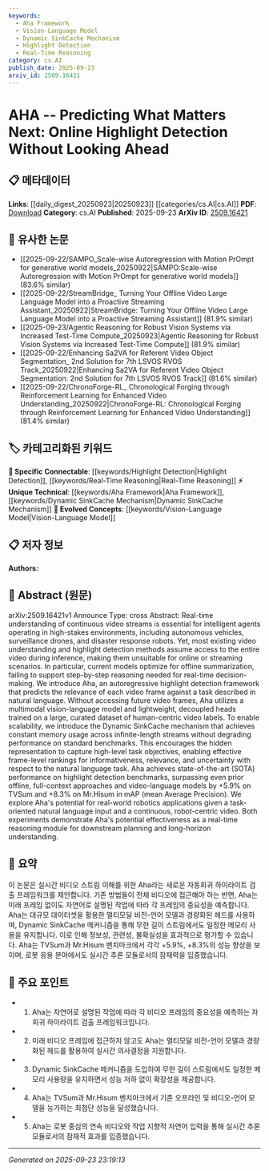 ```yaml
---
keywords:
  - Aha Framework
  - Vision-Language Model
  - Dynamic SinkCache Mechanism
  - Highlight Detection
  - Real-Time Reasoning
category: cs.AI
publish_date: 2025-09-23
arxiv_id: 2509.16421
---
```


<!-- KEYWORD_LINKING_METADATA:
{
  "processed_timestamp": "2025-09-23T23:19:13.071297",
  "vocabulary_version": "1.0",
  "selected_keywords": [
    "Aha Framework",
    "Vision-Language Model",
    "Dynamic SinkCache Mechanism",
    "Highlight Detection",
    "Real-Time Reasoning"
  ],
  "rejected_keywords": [],
  "similarity_scores": {
    "Aha Framework": 0.8,
    "Vision-Language Model": 0.85,
    "Dynamic SinkCache Mechanism": 0.78,
    "Highlight Detection": 0.79,
    "Real-Time Reasoning": 0.77
  },
  "extraction_method": "AI_prompt_based",
  "budget_applied": true,
  "candidates_json": {
    "candidates": [
      {
        "surface": "Aha",
        "canonical": "Aha Framework",
        "aliases": [
          "Aha"
        ],
        "category": "unique_technical",
        "rationale": "Aha is a novel framework for online highlight detection, offering a unique approach to real-time video analysis.",
        "novelty_score": 0.85,
        "connectivity_score": 0.65,
        "specificity_score": 0.9,
        "link_intent_score": 0.8
      },
      {
        "surface": "multimodal vision-language model",
        "canonical": "Vision-Language Model",
        "aliases": [
          "multimodal model",
          "vision-language"
        ],
        "category": "evolved_concepts",
        "rationale": "This connects to the growing field of integrating visual and linguistic data for comprehensive understanding.",
        "novelty_score": 0.7,
        "connectivity_score": 0.88,
        "specificity_score": 0.8,
        "link_intent_score": 0.85
      },
      {
        "surface": "Dynamic SinkCache",
        "canonical": "Dynamic SinkCache Mechanism",
        "aliases": [
          "SinkCache"
        ],
        "category": "unique_technical",
        "rationale": "Dynamic SinkCache is a novel mechanism for managing memory in infinite-length video streams, enhancing scalability.",
        "novelty_score": 0.9,
        "connectivity_score": 0.6,
        "specificity_score": 0.85,
        "link_intent_score": 0.78
      },
      {
        "surface": "highlight detection",
        "canonical": "Highlight Detection",
        "aliases": [
          "video highlight detection"
        ],
        "category": "specific_connectable",
        "rationale": "Highlight detection is a key task in video analysis, relevant to both offline and real-time applications.",
        "novelty_score": 0.55,
        "connectivity_score": 0.82,
        "specificity_score": 0.75,
        "link_intent_score": 0.79
      },
      {
        "surface": "real-time reasoning",
        "canonical": "Real-Time Reasoning",
        "aliases": [
          "online reasoning",
          "real-time decision-making"
        ],
        "category": "specific_connectable",
        "rationale": "Real-time reasoning is crucial for applications requiring immediate analysis and decision-making, such as robotics.",
        "novelty_score": 0.6,
        "connectivity_score": 0.75,
        "specificity_score": 0.78,
        "link_intent_score": 0.77
      }
    ],
    "ban_list_suggestions": [
      "online",
      "framework",
      "task",
      "video"
    ]
  },
  "decisions": [
    {
      "candidate_surface": "Aha",
      "resolved_canonical": "Aha Framework",
      "decision": "linked",
      "scores": {
        "novelty": 0.85,
        "connectivity": 0.65,
        "specificity": 0.9,
        "link_intent": 0.8
      }
    },
    {
      "candidate_surface": "multimodal vision-language model",
      "resolved_canonical": "Vision-Language Model",
      "decision": "linked",
      "scores": {
        "novelty": 0.7,
        "connectivity": 0.88,
        "specificity": 0.8,
        "link_intent": 0.85
      }
    },
    {
      "candidate_surface": "Dynamic SinkCache",
      "resolved_canonical": "Dynamic SinkCache Mechanism",
      "decision": "linked",
      "scores": {
        "novelty": 0.9,
        "connectivity": 0.6,
        "specificity": 0.85,
        "link_intent": 0.78
      }
    },
    {
      "candidate_surface": "highlight detection",
      "resolved_canonical": "Highlight Detection",
      "decision": "linked",
      "scores": {
        "novelty": 0.55,
        "connectivity": 0.82,
        "specificity": 0.75,
        "link_intent": 0.79
      }
    },
    {
      "candidate_surface": "real-time reasoning",
      "resolved_canonical": "Real-Time Reasoning",
      "decision": "linked",
      "scores": {
        "novelty": 0.6,
        "connectivity": 0.75,
        "specificity": 0.78,
        "link_intent": 0.77
      }
    }
  ]
}
-->

# AHA -- Predicting What Matters Next: Online Highlight Detection Without Looking Ahead

## 📋 메타데이터

**Links**: [[daily_digest_20250923|20250923]] [[categories/cs.AI|cs.AI]]
**PDF**: [Download](https://arxiv.org/pdf/2509.16421.pdf)
**Category**: cs.AI
**Published**: 2025-09-23
**ArXiv ID**: [2509.16421](https://arxiv.org/abs/2509.16421)

## 🔗 유사한 논문
- [[2025-09-22/SAMPO_Scale-wise Autoregression with Motion PrOmpt for generative world models_20250922|SAMPO:Scale-wise Autoregression with Motion PrOmpt for generative world models]] (83.6% similar)
- [[2025-09-22/StreamBridge_ Turning Your Offline Video Large Language Model into a Proactive Streaming Assistant_20250922|StreamBridge: Turning Your Offline Video Large Language Model into a Proactive Streaming Assistant]] (81.9% similar)
- [[2025-09-23/Agentic Reasoning for Robust Vision Systems via Increased Test-Time Compute_20250923|Agentic Reasoning for Robust Vision Systems via Increased Test-Time Compute]] (81.9% similar)
- [[2025-09-22/Enhancing Sa2VA for Referent Video Object Segmentation_ 2nd Solution for 7th LSVOS RVOS Track_20250922|Enhancing Sa2VA for Referent Video Object Segmentation: 2nd Solution for 7th LSVOS RVOS Track]] (81.6% similar)
- [[2025-09-22/ChronoForge-RL_ Chronological Forging through Reinforcement Learning for Enhanced Video Understanding_20250922|ChronoForge-RL: Chronological Forging through Reinforcement Learning for Enhanced Video Understanding]] (81.4% similar)

## 🏷️ 카테고리화된 키워드
**🔗 Specific Connectable**: [[keywords/Highlight Detection|Highlight Detection]], [[keywords/Real-Time Reasoning|Real-Time Reasoning]]
**⚡ Unique Technical**: [[keywords/Aha Framework|Aha Framework]], [[keywords/Dynamic SinkCache Mechanism|Dynamic SinkCache Mechanism]]
**🚀 Evolved Concepts**: [[keywords/Vision-Language Model|Vision-Language Model]]

## 📋 저자 정보

**Authors:** 

## 📄 Abstract (원문)

arXiv:2509.16421v1 Announce Type: cross 
Abstract: Real-time understanding of continuous video streams is essential for intelligent agents operating in high-stakes environments, including autonomous vehicles, surveillance drones, and disaster response robots. Yet, most existing video understanding and highlight detection methods assume access to the entire video during inference, making them unsuitable for online or streaming scenarios. In particular, current models optimize for offline summarization, failing to support step-by-step reasoning needed for real-time decision-making. We introduce Aha, an autoregressive highlight detection framework that predicts the relevance of each video frame against a task described in natural language. Without accessing future video frames, Aha utilizes a multimodal vision-language model and lightweight, decoupled heads trained on a large, curated dataset of human-centric video labels. To enable scalability, we introduce the Dynamic SinkCache mechanism that achieves constant memory usage across infinite-length streams without degrading performance on standard benchmarks. This encourages the hidden representation to capture high-level task objectives, enabling effective frame-level rankings for informativeness, relevance, and uncertainty with respect to the natural language task. Aha achieves state-of-the-art (SOTA) performance on highlight detection benchmarks, surpassing even prior offline, full-context approaches and video-language models by +5.9% on TVSum and +8.3% on Mr.Hisum in mAP (mean Average Precision). We explore Aha's potential for real-world robotics applications given a task-oriented natural language input and a continuous, robot-centric video. Both experiments demonstrate Aha's potential effectiveness as a real-time reasoning module for downstream planning and long-horizon understanding.

## 📝 요약

이 논문은 실시간 비디오 스트림 이해를 위한 Aha라는 새로운 자동회귀 하이라이트 검출 프레임워크를 제안합니다. 기존 방법들이 전체 비디오에 접근해야 하는 반면, Aha는 미래 프레임 없이도 자연어로 설명된 작업에 따라 각 프레임의 중요성을 예측합니다. Aha는 대규모 데이터셋을 활용한 멀티모달 비전-언어 모델과 경량화된 헤드를 사용하며, Dynamic SinkCache 메커니즘을 통해 무한 길이 스트림에서도 일정한 메모리 사용을 유지합니다. 이로 인해 정보성, 관련성, 불확실성을 효과적으로 평가할 수 있습니다. Aha는 TVSum과 Mr.Hisum 벤치마크에서 각각 +5.9%, +8.3%의 성능 향상을 보이며, 로봇 응용 분야에서도 실시간 추론 모듈로서의 잠재력을 입증했습니다.

## 🎯 주요 포인트

- 1. Aha는 자연어로 설명된 작업에 따라 각 비디오 프레임의 중요성을 예측하는 자회귀 하이라이트 검출 프레임워크입니다.
- 2. 미래 비디오 프레임에 접근하지 않고도 Aha는 멀티모달 비전-언어 모델과 경량화된 헤드를 활용하여 실시간 의사결정을 지원합니다.
- 3. Dynamic SinkCache 메커니즘을 도입하여 무한 길이 스트림에서도 일정한 메모리 사용량을 유지하면서 성능 저하 없이 확장성을 제공합니다.
- 4. Aha는 TVSum과 Mr.Hisum 벤치마크에서 기존 오프라인 및 비디오-언어 모델을 능가하는 최첨단 성능을 달성했습니다.
- 5. Aha는 로봇 중심의 연속 비디오와 작업 지향적 자연어 입력을 통해 실시간 추론 모듈로서의 잠재적 효과를 입증했습니다.


---

*Generated on 2025-09-23 23:19:13*